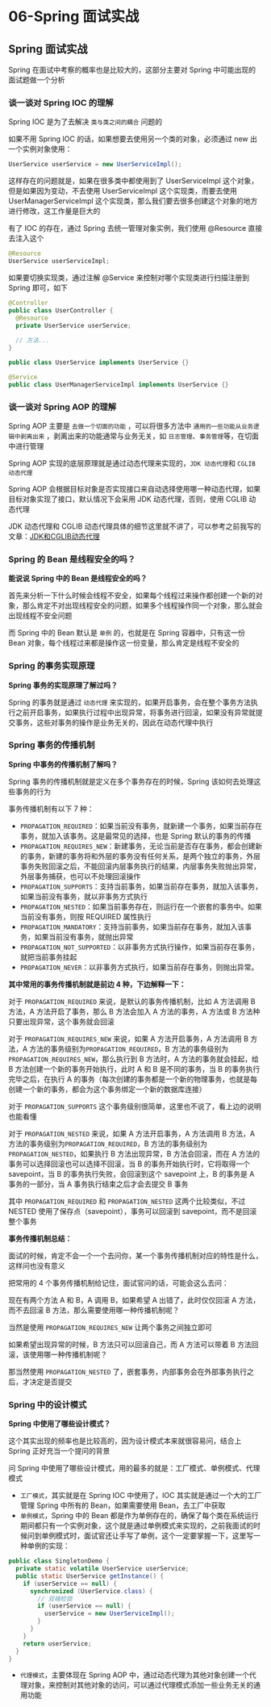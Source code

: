 # 06-Spring 面试实战

## Spring 面试实战

Spring 在面试中考察的概率也是比较大的，这部分主要对 Spring 中可能出现的面试题做一个分析



### 谈一谈对 Spring IOC 的理解

Spring IOC 是为了去解决 `类与类之间的耦合` 问题的

如果不用 Spring IOC 的话，如果想要去使用另一个类的对象，必须通过 new 出一个实例对象使用：

```java
UserService userService = new UserServiceImpl();
```

这样存在的问题就是，如果在很多类中都使用到了 UserServiceImpl 这个对象，但是如果因为变动，不去使用 UserServiceImpl 这个实现类，而要去使用  UserManagerServiceImpl 这个实现类，那么我们要去很多创建这个对象的地方进行修改，这工作量是巨大的

有了 IOC 的存在，通过 Spring 去统一管理对象实例，我们使用 @Resource 直接去注入这个

```java
@Resource
UserService userServiceImpl;
```

如果要切换实现类，通过注解 @Service 来控制对哪个实现类进行扫描注册到 Spring 即可，如下

```java
@Controller
public class UserController {
  @Resource
  private UserService userService;
  
  // 方法...
}

public class UserService implements UserService {}

@Service
public class UserManagerServiceImpl implements UserService {}
```





### 谈一谈对 Spring AOP 的理解

Spring AOP 主要是 `去做一个切面的功能` ，可以将很多方法中 `通用的一些功能从业务逻辑中剥离出来` ，剥离出来的功能通常与业务无关，如 `日志管理`、`事务管理`等，在切面中进行管理

Spring AOP 实现的底层原理就是通过动态代理来实现的，`JDK 动态代理`和 `CGLIB 动态代理`

Spring AOP 会根据目标对象是否实现接口来自动选择使用哪一种动态代理，如果目标对象实现了接口，默认情况下会采用 JDK 动态代理，否则，使用 CGLIB 动态代理

JDK 动态代理和 CGLIB 动态代理具体的细节这里就不讲了，可以参考之前我写的文章：[JDK和CGLIB动态代理](https://blog.csdn.net/qq_45260619/article/details/134361337)





### Spring 的 Bean 是线程安全的吗？

**能说说 Spring 中的 Bean 是线程安全的吗？**

首先来分析一下什么时候会线程不安全，如果每个线程过来操作都创建一个新的对象，那么肯定不对出现线程安全的问题，如果多个线程操作同一个对象，那么就会出现线程不安全问题

而 Spring 中的 Bean 默认是 `单例` 的，也就是在 Spring 容器中，只有这一份 Bean 对象，每个线程过来都是操作这一份变量，那么肯定是线程不安全的



### Spring 的事务实现原理

**Spring 事务的实现原理了解过吗？**

Spring 的事务就是通过 `动态代理` 来实现的，如果开启事务，会在整个事务方法执行之前开启事务，如果执行过程中出现异常，将事务进行回滚，如果没有异常就提交事务，这些对事务的操作是业务无关的，因此在动态代理中执行



### Spring 事务的传播机制

**Spring 中事务的传播机制了解吗？**

Spring 事务的传播机制就是定义在多个事务存在的时候，Spring 该如何去处理这些事务的行为

事务传播机制有以下 7 种：

- `PROPAGATION_REQUIRED`：如果当前没有事务，就新建一个事务，如果当前存在事务，就加入该事务。这是最常见的选择，也是 Spring 默认的事务的传播
- `PROPAGATION_REQUIRES_NEW`：新建事务，无论当前是否存在事务，都会创建新的事务，新建的事务将和外层的事务没有任何关系，是两个独立的事务，外层事务失败回滚之后，不能回滚内层事务执行的结果，内层事务失败抛出异常，外层事务捕获，也可以不处理回滚操作
- `PROPAGATION_SUPPORTS`：支持当前事务，如果当前存在事务，就加入该事务，如果当前没有事务，就以非事务方式执行
- `PROPAGATION_NESTED`：如果当前事务存在，则运行在一个嵌套的事务中。如果当前没有事务，则按 REQUIRED 属性执行
- `PROPAGATION_MANDATORY`：支持当前事务，如果当前存在事务，就加入该事务，如果当前没有事务，就抛出异常
- `PROPAGATION_NOT_SUPPORTED`：以非事务方式执行操作，如果当前存在事务，就把当前事务挂起
- `PROPAGATION_NEVER`：以非事务方式执行，如果当前存在事务，则抛出异常。



**其中常用的事务传播机制就是前边 4 种，下边解释一下：**

对于 `PROPAGATION_REQUIRED` 来说，是默认的事务传播机制，比如 A 方法调用 B 方法，A 方法开启了事务，那么 B 方法会加入 A 方法的事务，A 方法或 B 方法种只要出现异常，这个事务就会回滚

对于 `PROPAGATION_REQUIRES_NEW` 来说，如果 A 方法开启事务，A 方法调用 B 方法，A 方法的事务级别为`PROPAGATION_REQUIRED`，B 方法的事务级别为 `PROPAGATION_REQUIRES_NEW`，那么执行到 B 方法时，A 方法的事务就会挂起，给 B 方法创建一个新的事务开始执行，此时 A 和 B 是不同的事务，当 B 的事务执行完毕之后，在执行 A 的事务（每次创建的事务都是一个新的物理事务，也就是每创建一个新的事务，都会为这个事务绑定一个新的数据库连接）

对于 `PROPAGATION_SUPPORTS` 这个事务级别很简单，这里也不说了，看上边的说明也能看懂

对于 `PROPAGATION_NESTED` 来说，如果 A 方法开启事务，A 方法调用 B 方法，A 方法的事务级别为`PROPAGATION_REQUIRED`，B 方法的事务级别为 `PROPAGATION_NESTED`，如果执行 B 方法出现异常，B 方法会回滚，而在 A 方法的事务可以选择回滚也可以选择不回滚，当 B 的事务开始执行时，它将取得一个 savepoint，当 B 的事务执行失败，会回滚到这个 savepoint 上，B 的事务是 A 事务的一部分，当 A 事务执行结束之后才会去提交 B 事务



其中  `PROPAGATION_REQUIRED` 和 `PROPAGATION_NESTED` 这两个比较类似，不过 NESTED 使用了保存点（savepoint），事务可以回滚到 savepoint，而不是回滚整个事务



**事务传播机制总结：**

面试的时候，肯定不会一个一个去问你，某一个事务传播机制对应的特性是什么，这样问也没有意义

把常用的 4 个事务传播机制给记住，面试官问的话，可能会这么去问：

现在有两个方法 A 和 B，A 调用 B，如果希望 A 出错了，此时仅仅回滚 A 方法，而不去回滚 B 方法，那么需要使用哪一种传播机制呢？

当然是使用 `PROPAGATION_REQUIRES_NEW` 让两个事务之间独立即可

如果希望出现异常的时候，B 方法只可以回滚自己，而 A 方法可以带着 B 方法回滚，该使用哪一种传播机制呢？

那当然使用  `PROPAGATION_NESTED` 了，嵌套事务，内部事务会在外部事务执行之后，才决定是否提交





### Spring 中的设计模式

**Spring 中使用了哪些设计模式？**

这个其实出现的频率也是比较高的，因为设计模式本来就很容易问，结合上 Spring 正好充当一个提问的背景

问 Spring 中使用了哪些设计模式，用的最多的就是：工厂模式、单例模式、代理模式

- `工厂模式`，其实就是在 Spring IOC 中使用了，IOC 其实就是通过一个大的工厂管理 Spring 中所有的 Bean，如果需要使用 Bean，去工厂中获取
- `单例模式`，Spring 中的 Bean 都是作为单例存在的，确保了每个类在系统运行期间都只有一个实例对象，这个就是通过单例模式来实现的，之前我面试的时候问到单例模式时，面试官还让手写了单例，这个一定要掌握一下，这里写一种单例的实现：

```java
public class SingletonDemo {
  private static volatile UserService userService;
  public static UserService getInstance() {
    if (userService == null) {
      synchronized (UserService.class) {
        // 双端检锁
        if (userService == null) {
          userService = new UserServiceImpl();
        }
      }
    }
    return userService;
  }
}
```



- `代理模式`，主要体现在 Spring AOP 中，通过动态代理为其他对象创建一个代理对象，来控制对其他对象的访问，可以通过代理模式添加一些业务无关的通用功能

